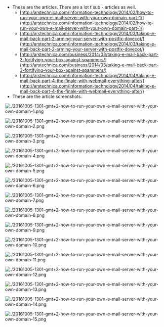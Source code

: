 * These are the articles. There are a lot f sub - articles as well.    
    * [http://arstechnica.com/information-technology/2014/02/how-to-run-your-own-e-mail-server-with-your-own-domain-part-1/](http://arstechnica.com/information-technology/2014/02/how-to-run-your-own-e-mail-server-with-your-own-domain-part-1/)
    * [http://arstechnica.com/information-technology/2014/03/taking-e-mail-back-part-2-arming-your-server-with-postfix-dovecot/](http://arstechnica.com/information-technology/2014/03/taking-e-mail-back-part-2-arming-your-server-with-postfix-dovecot/)
    * [http://arstechnica.com/business/2014/03/taking-e-mail-back-part-3-fortifying-your-box-against-spammers/](http://arstechnica.com/business/2014/03/taking-e-mail-back-part-3-fortifying-your-box-against-spammers/)
    * [http://arstechnica.com/information-technology/2014/04/taking-e-mail-back-part-4-the-finale-with-webmail-everything-after/](http://arstechnica.com/information-technology/2014/04/taking-e-mail-back-part-4-the-finale-with-webmail-everything-after/)
* These are the article screenshots.

![./20161005-1301-gmt+2-how-to-run-your-own-e-mail-server-with-your-own-domain-1.png](./20161005-1301-gmt+2-how-to-run-your-own-e-mail-server-with-your-own-domain-1.png)

![./20161005-1301-gmt+2-how-to-run-your-own-e-mail-server-with-your-own-domain-2.png](./20161005-1301-gmt+2-how-to-run-your-own-e-mail-server-with-your-own-domain-2.png)

![./20161005-1301-gmt+2-how-to-run-your-own-e-mail-server-with-your-own-domain-3.png](./20161005-1301-gmt+2-how-to-run-your-own-e-mail-server-with-your-own-domain-3.png)

![./20161005-1301-gmt+2-how-to-run-your-own-e-mail-server-with-your-own-domain-4.png](./20161005-1301-gmt+2-how-to-run-your-own-e-mail-server-with-your-own-domain-4.png)

![./20161005-1301-gmt+2-how-to-run-your-own-e-mail-server-with-your-own-domain-5.png](./20161005-1301-gmt+2-how-to-run-your-own-e-mail-server-with-your-own-domain-5.png)

![./20161005-1301-gmt+2-how-to-run-your-own-e-mail-server-with-your-own-domain-6.png](./20161005-1301-gmt+2-how-to-run-your-own-e-mail-server-with-your-own-domain-6.png)

![./20161005-1301-gmt+2-how-to-run-your-own-e-mail-server-with-your-own-domain-7.png](./20161005-1301-gmt+2-how-to-run-your-own-e-mail-server-with-your-own-domain-7.png)

![./20161005-1301-gmt+2-how-to-run-your-own-e-mail-server-with-your-own-domain-8.png](./20161005-1301-gmt+2-how-to-run-your-own-e-mail-server-with-your-own-domain-8.png)

![./20161005-1301-gmt+2-how-to-run-your-own-e-mail-server-with-your-own-domain-9.png](./20161005-1301-gmt+2-how-to-run-your-own-e-mail-server-with-your-own-domain-9.png)

![./20161005-1301-gmt+2-how-to-run-your-own-e-mail-server-with-your-own-domain-10.png](./20161005-1301-gmt+2-how-to-run-your-own-e-mail-server-with-your-own-domain-10.png)

![./20161005-1301-gmt+2-how-to-run-your-own-e-mail-server-with-your-own-domain-11.png](./20161005-1301-gmt+2-how-to-run-your-own-e-mail-server-with-your-own-domain-11.png)

![./20161005-1301-gmt+2-how-to-run-your-own-e-mail-server-with-your-own-domain-12.png](./20161005-1301-gmt+2-how-to-run-your-own-e-mail-server-with-your-own-domain-12.png)

![./20161005-1301-gmt+2-how-to-run-your-own-e-mail-server-with-your-own-domain-13.png](./20161005-1301-gmt+2-how-to-run-your-own-e-mail-server-with-your-own-domain-13.png)

![./20161005-1301-gmt+2-how-to-run-your-own-e-mail-server-with-your-own-domain-14.png](./20161005-1301-gmt+2-how-to-run-your-own-e-mail-server-with-your-own-domain-14.png)

![./20161005-1301-gmt+2-how-to-run-your-own-e-mail-server-with-your-own-domain-15.png](./20161005-1301-gmt+2-how-to-run-your-own-e-mail-server-with-your-own-domain-15.png)